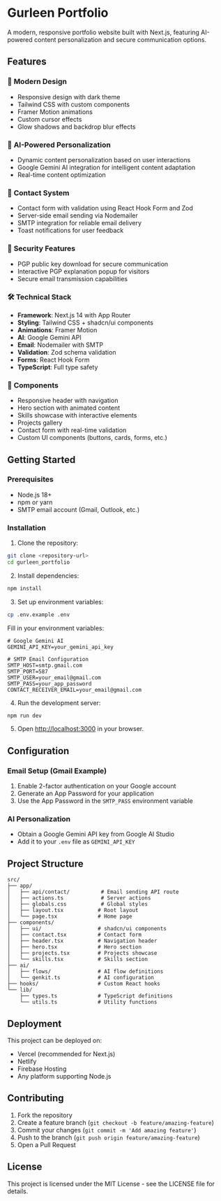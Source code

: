 # Gurleen Portfolio

A modern, responsive portfolio website built with Next.js, featuring AI-powered content personalization and secure communication options.

## Features

### 🎨 **Modern Design**
- Responsive design with dark theme
- Tailwind CSS with custom components
- Framer Motion animations
- Custom cursor effects
- Glow shadows and backdrop blur effects

### 🤖 **AI-Powered Personalization**
- Dynamic content personalization based on user interactions
- Google Gemini AI integration for intelligent content adaptation
- Real-time content optimization

### 📧 **Contact System**
- Contact form with validation using React Hook Form and Zod
- Server-side email sending via Nodemailer
- SMTP integration for reliable email delivery
- Toast notifications for user feedback

### 🔐 **Security Features**
- PGP public key download for secure communication
- Interactive PGP explanation popup for visitors
- Secure email transmission capabilities

### 🛠 **Technical Stack**
- **Framework**: Next.js 14 with App Router
- **Styling**: Tailwind CSS + shadcn/ui components
- **Animations**: Framer Motion
- **AI**: Google Gemini API
- **Email**: Nodemailer with SMTP
- **Validation**: Zod schema validation
- **Forms**: React Hook Form
- **TypeScript**: Full type safety

### 📱 **Components**
- Responsive header with navigation
- Hero section with animated content
- Skills showcase with interactive elements
- Projects gallery
- Contact form with real-time validation
- Custom UI components (buttons, cards, forms, etc.)

## Getting Started

### Prerequisites
- Node.js 18+ 
- npm or yarn
- SMTP email account (Gmail, Outlook, etc.)

### Installation

1. Clone the repository:
```bash
git clone <repository-url>
cd gurleen_portfolio
```

2. Install dependencies:
```bash
npm install
```

3. Set up environment variables:
```bash
cp .env.example .env
```

Fill in your environment variables:
```env
# Google Gemini AI
GEMINI_API_KEY=your_gemini_api_key

# SMTP Email Configuration
SMTP_HOST=smtp.gmail.com
SMTP_PORT=587
SMTP_USER=your_email@gmail.com
SMTP_PASS=your_app_password
CONTACT_RECEIVER_EMAIL=your_email@gmail.com
```

4. Run the development server:
```bash
npm run dev
```

5. Open [http://localhost:3000](http://localhost:3000) in your browser.

## Configuration

### Email Setup (Gmail Example)
1. Enable 2-factor authentication on your Google account
2. Generate an App Password for your application
3. Use the App Password in the `SMTP_PASS` environment variable

### AI Personalization
- Obtain a Google Gemini API key from Google AI Studio
- Add it to your `.env` file as `GEMINI_API_KEY`

## Project Structure

```
src/
├── app/
│   ├── api/contact/          # Email sending API route
│   ├── actions.ts            # Server actions
│   ├── globals.css           # Global styles
│   ├── layout.tsx           # Root layout
│   └── page.tsx             # Home page
├── components/
│   ├── ui/                  # shadcn/ui components
│   ├── contact.tsx          # Contact form
│   ├── header.tsx           # Navigation header
│   ├── hero.tsx             # Hero section
│   ├── projects.tsx         # Projects showcase
│   └── skills.tsx           # Skills section
├── ai/
│   ├── flows/               # AI flow definitions
│   └── genkit.ts            # AI configuration
├── hooks/                   # Custom React hooks
└── lib/
    ├── types.ts             # TypeScript definitions
    └── utils.ts             # Utility functions
```

## Deployment

This project can be deployed on:
- Vercel (recommended for Next.js)
- Netlify
- Firebase Hosting
- Any platform supporting Node.js

## Contributing

1. Fork the repository
2. Create a feature branch (`git checkout -b feature/amazing-feature`)
3. Commit your changes (`git commit -m 'Add amazing feature'`)
4. Push to the branch (`git push origin feature/amazing-feature`)
5. Open a Pull Request

## License

This project is licensed under the MIT License - see the LICENSE file for details.
